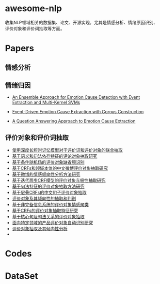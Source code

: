 # awesome-nlp
收集NLP领域相关的数据集、论文、开源实现，尤其是情感分析、情绪原因识别、评价对象和评价词抽取等方面。

# Papers

## 情感分析


## 情绪归因

- [An Ensemble Approach for Emotion Cause Detection with Event Extraction and Multi-Kernel SVMs](https://ieeexplore.ieee.org/stamp/stamp.jsp?tp=&arnumber=8195347)
> 

- [Event-Driven Emotion Cause Extraction with Corpus Construction](http://www.aclweb.org/anthology/D16-1170)
> 


- [A Question Answering Approach to Emotion Cause Extraction](https://www.aclweb.org/anthology/D17-1167)
> 

## 评价对象和评价词抽取
- [使用深度长短时记忆模型对于评价词和评价对象的联合抽取](http://jcip.cipsc.org.cn/CN/abstract/abstract2522.shtml)
- [基于语义和句法依存特征的评论对象抽取研究](http://jcip.cipsc.org.cn/CN/abstract/abstract2585.shtml)
- [基于条件随机场的评价对象缺省项识别](http://jcip.cipsc.org.cn/CN/abstract/abstract2317.shtml)
- [基于CRFs和领域本体的中文微博评价对象抽取研究](http://jcip.cipsc.org.cn/CN/abstract/abstract2260.shtml)
- [基于微博的情感倾向性分析方法研究](http://jcip.cipsc.org.cn/CN/abstract/abstract229.shtml)
- [基于迭代两步CRF模型的评价对象与极性抽取研究](http://jcip.cipsc.org.cn/CN/abstract/abstract53.shtml)
- [基于句法特征的评价对象抽取方法研究](http://jcip.cipsc.org.cn/CN/abstract/abstract172.shtml)
- [基于层叠CRFs的中文句子评价对象抽取](http://jcip.cipsc.org.cn/CN/abstract/abstract1718.shtml)
- [评价对象及其倾向性的抽取和判别](http://jcip.cipsc.org.cn/CN/abstract/abstract1633.shtml)
- [基于非完备信息系统的评价对象情感聚类](http://jcip.cipsc.org.cn/CN/abstract/abstract1634.shtml)
- [基于CRFs的评价对象抽取特征研究](http://jcip.cipsc.org.cn/CN/abstract/abstract1588.shtml)
- [基于核心句及句法关系的评价对象抽取](http://jcip.cipsc.org.cn/CN/abstract/abstract1478.shtml)
- [面向特定领域的产品评价对象自动识别研究](http://jcip.cipsc.org.cn/CN/abstract/abstract1332.shtml)
- [评价对象抽取及其倾向性分析](http://jcip.cipsc.org.cn/CN/abstract/abstract1331.shtml)
- []()

# Codes

# DataSet
